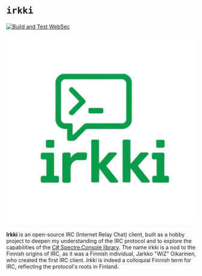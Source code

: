 # `irkki`

[![Build and Test WebSec](https://github.com/stefanalfbo/irkki/actions/workflows/build_and_test.yml/badge.svg)](https://github.com/stefanalfbo/irkki/actions/workflows/build_and_test.yml)

<p align="center">
  <img src="https://github.com/stefanalfbo/irkki/blob/main/docs/assets/irkki-logo.png?raw=true" alt="irkki logo"/>
</p>

**Irkki** is an open-source IRC (Internet Relay Chat) client, built as a hobby project to deepen my understanding of the IRC protocol and to explore the capabilities of the [C# Spectre.Console library](https://github.com/spectreconsole/spectre.console). The name irkki is a nod to the Finnish origins of IRC, as it was a Finnish individual, Jarkko "WiZ" Oikarinen, who created the first IRC client. *Irkki* is indeed a colloquial Finnish term for IRC, reflecting the protocol's roots in Finland.